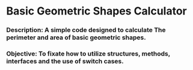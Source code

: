 # **Basic Geometric Shapes Calculator**

### **Description:** A simple code designed to calculate The perimeter and area of basic geometric shapes.

### **Objective:** To fixate how to utilize structures, methods, interfaces and the use of switch cases.

